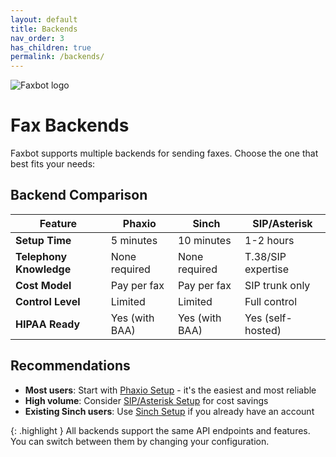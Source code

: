 ```yaml
---
layout: default
title: Backends
nav_order: 3
has_children: true
permalink: /backends/
---
```


<div class="home-hero">
  <img src="{{ site.baseurl }}/docs/assets/images/faxbot_full_logo.png" alt="Faxbot logo" />
</div>

# Fax Backends

Faxbot supports multiple backends for sending faxes. Choose the one that best fits your needs:

## Backend Comparison

| Feature | Phaxio | Sinch | SIP/Asterisk |
|---------|--------|--------|--------------|
| **Setup Time** | 5 minutes | 10 minutes | 1-2 hours |
| **Telephony Knowledge** | None required | None required | T.38/SIP expertise |
| **Cost Model** | Pay per fax | Pay per fax | SIP trunk only |
| **Control Level** | Limited | Limited | Full control |
| **HIPAA Ready** | Yes (with BAA) | Yes (with BAA) | Yes (self-hosted) |

## Recommendations

- **Most users**: Start with [Phaxio Setup](phaxio-setup.html) - it's the easiest and most reliable
- **High volume**: Consider [SIP/Asterisk Setup](sip-setup.html) for cost savings
- **Existing Sinch users**: Use [Sinch Setup](sinch-setup.html) if you already have an account

{: .highlight }
All backends support the same API endpoints and features. You can switch between them by changing your configuration.
